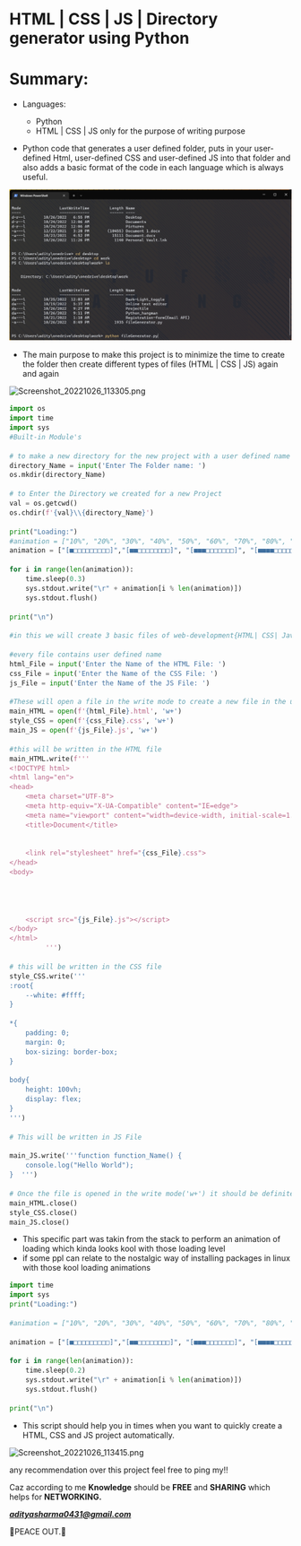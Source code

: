 # HTML | CSS | JS | Directory generator using Python

# Summary:

- Languages:
    - Python
    - HTML | CSS | JS only for the purpose of writing purpose

- Python code that generates a user defined folder, puts in your user-defined Html, user-defined CSS and user-defined JS into that folder and also adds a basic format of the code in each language which is always useful.

![alt tag](https://github.com/adityasharma0131/Fle-Generator/blob/09f9533d02f2d27a7224953f967627e14eafff3c/tren/Screenshot_20221026_113050.png)


- The main purpose to make this project is to minimize the time to create the folder then create different types of files (HTML | CSS | JS) again and again

![Screenshot_20221026_113305.png](https://s3-us-west-2.amazonaws.com/secure.notion-static.com/a8c0a050-188e-45c4-86a8-71726b29b61f/Screenshot_20221026_113305.png)

```python
import os
import time
import sys
#Built-in Module's

# to make a new directory for the new project with a user defined name
directory_Name = input('Enter The Folder name: ')
os.mkdir(directory_Name)

# to Enter the Directory we created for a new Project
val = os.getcwd()
os.chdir(f'{val}\\{directory_Name}')

print("Loading:")
#animation = ["10%", "20%", "30%", "40%", "50%", "60%", "70%", "80%", "90%", "100%"]
animation = ["[■□□□□□□□□□]","[■■□□□□□□□□]", "[■■■□□□□□□□]", "[■■■■□□□□□□]", "[■■■■■□□□□□]", "[■■■■■■□□□□]", "[■■■■■■■□□□]", "[■■■■■■■■□□]", "[■■■■■■■■■□]", "[■■■■■■■■■■]"]

for i in range(len(animation)):
    time.sleep(0.3)
    sys.stdout.write("\r" + animation[i % len(animation)])
    sys.stdout.flush()

print("\n")

#in this we will create 3 basic files of web-development{HTML| CSS| Javascript}

#every file contains user defined name 
html_File = input('Enter the Name of the HTML File: ')
css_File = input('Enter the Name of the CSS File: ')
js_File = input('Enter the Name of the JS File: ')

#These will open a file in the write mode to create a new file in the user defined directory with their specific user-defined name with the help of f-STRING
main_HTML = open(f'{html_File}.html', 'w+')
style_CSS = open(f'{css_File}.css', 'w+')
main_JS = open(f'{js_File}.js', 'w+')

#this will be written in the HTML file 
main_HTML.write(f'''
<!DOCTYPE html>
<html lang="en">
<head>
    <meta charset="UTF-8">
    <meta http-equiv="X-UA-Compatible" content="IE=edge">
    <meta name="viewport" content="width=device-width, initial-scale=1.0">
    <title>Document</title>
    
    
    <link rel="stylesheet" href="{css_File}.css"> 
</head>
<body>
    
    
    
    
    <script src="{js_File}.js"></script>
</body>
</html> 
         ''')

# this will be written in the CSS file
style_CSS.write('''           
:root{
    --white: #ffff;
}

*{
    padding: 0;
    margin: 0;
    box-sizing: border-box;
}

body{
    height: 100vh;
    display: flex;
} 
''')

# This will be written in JS File 

main_JS.write('''function function_Name() {
    console.log("Hello World");
}  ''')

# Once the file is opened in the write mode('w+') it should be definitely closed 
main_HTML.close()
style_CSS.close()
main_JS.close()
```

- This specific part was takin from the stack to perform an animation of loading which kinda looks kool with those loading level
- if some ppl can relate to the nostalgic way of installing packages in linux with those kool loading animations

```python
import time
import sys
print("Loading:")

#animation = ["10%", "20%", "30%", "40%", "50%", "60%", "70%", "80%", "90%", "100%"]

animation = ["[■□□□□□□□□□]","[■■□□□□□□□□]", "[■■■□□□□□□□]", "[■■■■□□□□□□]", "[■■■■■□□□□□]", "[■■■■■■□□□□]", "[■■■■■■■□□□]", "[■■■■■■■■□□]", "[■■■■■■■■■□]", "[■■■■■■■■■■]"]

for i in range(len(animation)):
    time.sleep(0.2)
    sys.stdout.write("\r" + animation[i % len(animation)])
    sys.stdout.flush()

print("\n")
```

- This script should help you in times when you want to quickly create a HTML, CSS and JS project automatically.

![Screenshot_20221026_113415.png](https://s3-us-west-2.amazonaws.com/secure.notion-static.com/468b2332-b0f3-4ae1-bb52-2a17d9d5383a/Screenshot_20221026_113415.png)

any recommendation over this project feel free to ping my!!

Caz according to me **Knowledge** should be **FREE** and **SHARING** which helps for **NETWORKING.**

***adityasharma0431@gmail.com***

🖖PEACE OUT.🖖
